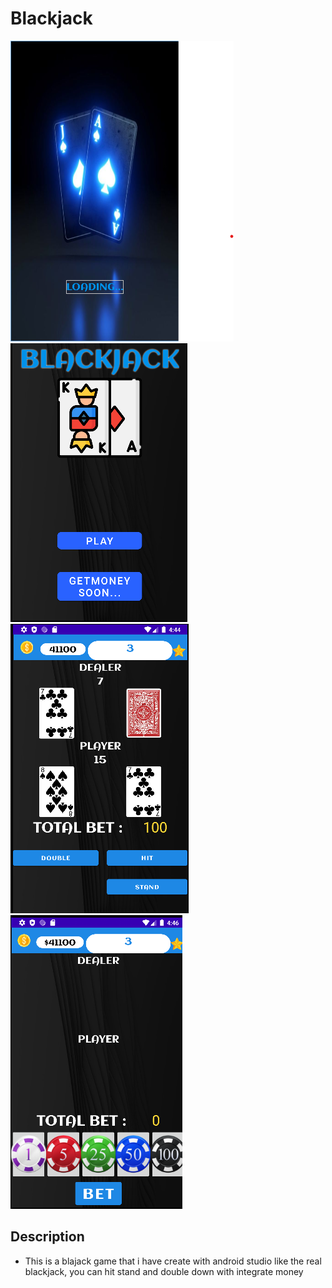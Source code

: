 # Blackjack
![](images/loading.png)
![](images/menu.png)
![](images/playing.png)
![](images/betting.png)




## Description 
* This is a blajack game that i have create with android studio like the real blackjack, 
you can hit stand and double down with integrate money
